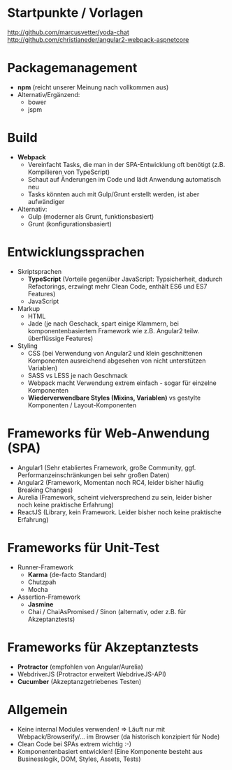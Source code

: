 # Startpunkte / Vorlagen
http://github.com/marcusvetter/yoda-chat
http://github.com/christianeder/angular2-webpack-aspnetcore

# Packagemanagement
- **npm** (reicht unserer Meinung nach vollkommen aus)
- Alternativ/Ergänzend:
    - bower
    - jspm

# Build
- **Webpack**
    - Vereinfacht Tasks, die man in der SPA-Entwicklung oft benötigt (z.B. Kompilieren von TypeScript)
    - Schaut auf Änderungen im Code und lädt Anwendung automatisch neu
    - Tasks könnten auch mit Gulp/Grunt erstellt werden, ist aber aufwändiger
- Alternativ:
    - Gulp (moderner als Grunt, funktionsbasiert)
    - Grunt (konfigurationsbasiert)

# Entwicklungssprachen
- Skriptsprachen
    - **TypeScript** (Vorteile gegenüber JavaScript: Typsicherheit, dadurch Refactorings, erzwingt mehr Clean Code, enthält ES6 und ES7 Features)
    - JavaScript
- Markup
    - HTML
    - Jade (je nach Geschack, spart einige Klammern, bei komponentenbasiertem Framework wie z.B. Angular2 teilw. überflüssige Features)
- Styling
    - CSS (bei Verwendung von Angular2 und klein geschnittenen Komponenten ausreichend abgesehen von nicht unterstützen Variablen)
    - SASS vs LESS je nach Geschmack
    - Webpack macht Verwendung extrem einfach - sogar für einzelne Komponenten
    - **Wiederverwendbare Styles (Mixins, Variablen)** vs gestylte Komponenten / Layout-Komponenten

# Frameworks für Web-Anwendung (SPA)
- Angular1 (Sehr etabliertes Framework, große Community, ggf. Performanzeinschränkungen bei sehr großen Daten)
- Angular2 (Framework, Momentan noch RC4, leider bisher häufig Breaking Changes)
- Aurelia (Framework, scheint vielversprechend zu sein, leider bisher noch keine praktische Erfahrung)
- ReactJS (Library, kein Framework. Leider bisher noch keine praktische Erfahrung)

# Frameworks für Unit-Test
- Runner-Framework
    - **Karma** (de-facto Standard)
    - Chutzpah
    - Mocha
- Assertion-Framework
    - **Jasmine**
    - Chai / ChaiAsPromised / Sinon (alternativ, oder z.B. für Akzeptanztests)

# Frameworks für Akzeptanztests
- **Protractor** (empfohlen von Angular/Aurelia)
- WebdriverJS (Protractor erweitert WebdriveJS-API)
- **Cucumber** (Akzeptanzgetriebenes Testen)

# Allgemein
- Keine internal Modules verwenden! => Läuft nur mit Webpack/Browserify/... im Browser (da historisch konzipiert für Node)
- Clean Code bei SPAs extrem wichtig :-)
- Komponentenbasiert entwicklen! (Eine Komponente besteht aus Businesslogik, DOM, Styles, Assets, Tests)
